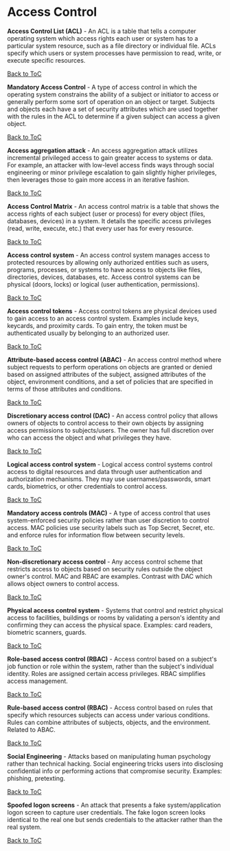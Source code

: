 # Access Control 

**Access Control List (ACL)** - An ACL is a table that tells a computer operating system which access rights each user or system has to a particular system resource, such as a file directory or individual file. ACLs specify which users or system processes have permission to read, write, or execute specific resources.

[Back to ToC](#table-of-contents)

**Mandatory Access Control** - A type of access control in which the operating system constrains the ability of a subject or initiator to access or generally perform some sort of operation on an object or target. Subjects and objects each have a set of security attributes which are used together with the rules in the ACL to determine if a given subject can access a given object. 

[Back to ToC](#table-of-contents)

**Access aggregation attack** - An access aggregation attack utilizes incremental privileged access to gain greater access to systems or data. For example, an attacker with low-level access finds ways through social engineering or minor privilege escalation to gain slightly higher privileges, then leverages those to gain more access in an iterative fashion.

[Back to ToC](#table-of-contents)

**Access Control Matrix** - An access control matrix is a table that shows the access rights of each subject (user or process) for every object (files, databases, devices) in a system. It details the specific access privileges (read, write, execute, etc.) that every user has for every resource.

[Back to ToC](#table-of-contents)

**Access control system** - An access control system manages access to protected resources by allowing only authorized entities such as users, programs, processes, or systems to have access to objects like files, directories, devices, databases, etc. Access control systems can be physical (doors, locks) or logical (user authentication, permissions).

[Back to ToC](#table-of-contents)

**Access control tokens** - Access control tokens are physical devices used to gain access to an access control system. Examples include keys, keycards, and proximity cards. To gain entry, the token must be authenticated usually by belonging to an authorized user.

[Back to ToC](#table-of-contents)

**Attribute-based access control (ABAC)** - An access control method where subject requests to perform operations on objects are granted or denied based on assigned attributes of the subject, assigned attributes of the object, environment conditions, and a set of policies that are specified in terms of those attributes and conditions.

[Back to ToC](#table-of-contents)

**Discretionary access control (DAC)** - An access control policy that allows owners of objects to control access to their own objects by assigning access permissions to subjects/users. The owner has full discretion over who can access the object and what privileges they have.

[Back to ToC](#table-of-contents)

**Logical access control system** - Logical access control systems control access to digital resources and data through user authentication and authorization mechanisms. They may use usernames/passwords, smart cards, biometrics, or other credentials to control access.

[Back to ToC](#table-of-contents)

**Mandatory access controls (MAC)** - A type of access control that uses system-enforced security policies rather than user discretion to control access. MAC policies use security labels such as Top Secret, Secret, etc. and enforce rules for information flow between security levels. 

[Back to ToC](#table-of-contents)

**Non-discretionary access control** - Any access control scheme that restricts access to objects based on security rules outside the object owner's control. MAC and RBAC are examples. Contrast with DAC which allows object owners to control access.

[Back to ToC](#table-of-contents)

**Physical access control system** - Systems that control and restrict physical access to facilities, buildings or rooms by validating a person's identity and confirming they can access the physical space. Examples: card readers, biometric scanners, guards.

[Back to ToC](#table-of-contents)

**Role-based access control (RBAC)** - Access control based on a subject's job function or role within the system, rather than the subject's individual identity. Roles are assigned certain access privileges. RBAC simplifies access management.

[Back to ToC](#table-of-contents)

**Rule-based access control (RBAC)** - Access control based on rules that specify which resources subjects can access under various conditions. Rules can combine attributes of subjects, objects, and the environment. Related to ABAC.

[Back to ToC](#table-of-contents)

**Social Engineering** - Attacks based on manipulating human psychology rather than technical hacking. Social engineering tricks users into disclosing confidential info or performing actions that compromise security. Examples: phishing, pretexting.

[Back to ToC](#table-of-contents)

**Spoofed logon screens** - An attack that presents a fake system/application logon screen to capture user credentials. The fake logon screen looks identical to the real one but sends credentials to the attacker rather than the real system.

[Back to ToC](#table-of-contents)

